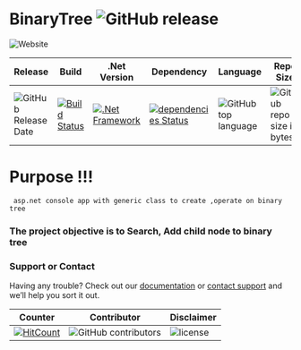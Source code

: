 # BinaryTree ![GitHub release](https://img.shields.io/github/release/ajeetx/BinaryTree.svg?style=for-the-badge)

![Website](https://img.shields.io/website-STABLE-BROKEN-green-red/http/ajeetx.github.io/BinaryTree.svg?label=BinaryTree&style=plastic)

| Release | Build | .Net Version | Dependency | Language | Repo Size  |
| ---     | ---   | ---    | ---      | ---      | ---        | 
|![GitHub Release Date](https://img.shields.io/github/release-date/ajeetx/BinaryTree.svg?style=plastic)  | [![Build Status](https://travis-ci.org/AJEETX/BinaryTree.png?branch=master&style=for-the-badge)](https://travis-ci.org/AJEETX/BinaryTree) | [![.Net Framework](https://img.shields.io/badge/DotNet-4.5.2-blue.svg?style=plastic)](https://www.microsoft.com/en-au/download/details.aspx?id=42642) | [![dependencies Status](https://img.shields.io/badge/dependency-none-brightgreen.svg?style=plastic)](https://img.shields.io/badge/dependency-none-brightgreen.svg) | ![GitHub top language](https://img.shields.io/github/languages/top/ajeetx/BinaryTree.svg) |![GitHub repo size in bytes](https://img.shields.io/github/repo-size/ajeetx/BinaryTree.svg)

# Purpose !!!

```
 asp.net console app with generic class to create ,operate on binary tree
```

### The project objective is to Search, Add child node to binary tree 

### Support or Contact

Having any trouble? Check out our [documentation](https://github.com/AJEETX/BinaryTree/blob/master/README.md) or [contact support](mailto:ajeetkumar@email.com) and we’ll help you sort it out.

|  Counter   | Contributor | Disclaimer
| ---        | ---         | --- |
|[ ![HitCount](http://hits.dwyl.io/ajeetx/BinaryTree/projects/1.svg)](http://hits.dwyl.io/ajeetx/BinaryTree/projects/1) | ![GitHub contributors](https://img.shields.io/github/contributors/ajeetx/BinaryTree.svg?style=plastic)|![license](https://img.shields.io/github/license/ajeetx/BinaryTree.svg?style=plastic)
